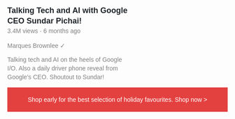 <p class="video-title">
  Talking Tech and AI with Google CEO Sundar Pichai!
</p>
<p class="video-stats">
  3.4M views &#183; 6 months ago
</p>
<p class="video-author">
  Marques Brownlee ✓
</p>
<P class="video-description">
  Talking tech and AI on the heels of Google I/O. Also a daily driver phone reveal from Google's CEO. Shoutout to Sundar!
</P>
<P class="video-appletext">
  Shop early for the best selection of holiday favourites. <span class="video-shop">Shop now ></span>
</P>
<style>
  .video-title{
    font-family: arial;
    font-weight: bold;
    font-size: 18px;
    width: 280px;
    color: rgba(32, 36, 40, 1);
    line-height: 24px;
    margin-bottom: 3px;
    }
    .video-stats{
      font-family: arial;
      font-size: 14px;
      margin-top: 0;
      color: gray;
      margin-bottom: 18px;
      }
      .video-author{
        font-family: arial;
        font-size: 14px;
        margin-top: 0;
        color: gray;
      }
      .video-description{
        font-family: Arial;
        font-size: 14px;
        color: gray;
        width: 280px;
        line-height: 20px;
      }
      .video-appletext{
        text-align: center;
        font-family: arial;
        font-size: 14px;
        background-color: rgb(227, 65, 64);
        color: white;
        padding-top: 20px;
        padding-bottom: 20px;
        padding-left: 14px;
        padding-right: 14px;
      }
      .video-shop{
       cursor: pointer;
      }
      .video-shop:hover{
        text-decoration: underline;
      }
      .video-shop
</style>

